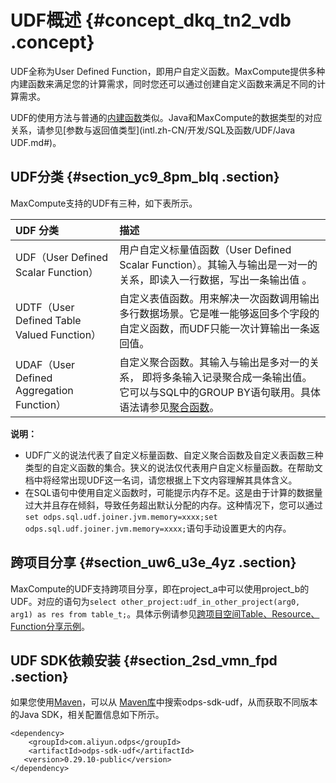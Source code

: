 # UDF概述 {#concept_dkq_tn2_vdb .concept}

UDF全称为User Defined Function，即用户自定义函数。MaxCompute提供多种内建函数来满足您的计算需求，同时您还可以通过创建自定义函数来满足不同的计算需求。

UDF的使用方法与普通的[内建函数](intl.zh-CN/开发/SQL及函数/内建函数/数学函数.md#)类似。Java和MaxCompute的数据类型的对应关系，请参见[参数与返回值类型](intl.zh-CN/开发/SQL及函数/UDF/Java UDF.md#)。

## UDF分类 {#section_yc9_8pm_blq .section}

MaxCompute支持的UDF有三种，如下表所示。

|UDF 分类|描述|
|:-----|:-|
|UDF（User Defined Scalar Function）|用户自定义标量值函数（User Defined Scalar Function）。其输入与输出是一对一的关系，即读入一行数据，写出一条输出值 。|
|UDTF（User Defined Table Valued Function）|自定义表值函数。用来解决一次函数调用输出多行数据场景。它是唯一能够返回多个字段的自定义函数，而UDF只能一次计算输出一条返回值。|
|UDAF（User Defined Aggregation Function）|自定义聚合函数。其输入与输出是多对一的关系， 即将多条输入记录聚合成一条输出值。它可以与SQL中的GROUP BY语句联用。具体语法请参见[聚合函数](intl.zh-CN/开发/SQL及函数/内建函数/聚合函数.md#)。|

**说明：** 

-   UDF广义的说法代表了自定义标量函数、自定义聚合函数及自定义表函数三种类型的自定义函数的集合。狭义的说法仅代表用户自定义标量函数。在帮助文档中将经常出现UDF这一名词，请您根据上下文内容理解其具体含义。
-   在SQL语句中使用自定义函数时，可能提示内存不足。这是由于计算的数据量过大并且存在倾斜，导致任务超出默认分配的内存。这种情况下，您可以通过`set odps.sql.udf.joiner.jvm.memory=xxxx;set odps.sql.udf.joiner.jvm.memory=xxxx;`语句手动设置更大的内存。

## 跨项目分享 {#section_uw6_u3e_4yz .section}

MaxCompute的UDF支持跨项目分享，即在project\_a中可以使用project\_b的UDF。对应的语句为`select other_project:udf_in_other_project(arg0, arg1) as res from table_t;`。具体示例请参见[跨项目空间Table、Resource、Function分享示例](../../../../intl.zh-CN/管理/安全功能详解/用户及授权管理/授权.md#section_fba_w66_us6)。

## UDF SDK依赖安装 {#section_2sd_vmn_fpd .section}

如果您使用[Maven](http://search.maven.org/)，可以从 [Maven库](http://search.maven.org/)中搜索odps-sdk-udf，从而获取不同版本的Java SDK，相关配置信息如下所示。

``` {#codeblock_1y6_9eo_sjp .language-xml}
<dependency>
    <groupId>com.aliyun.odps</groupId>
    <artifactId>odps-sdk-udf</artifactId>
   <version>0.29.10-public</version>
</dependency>
```

